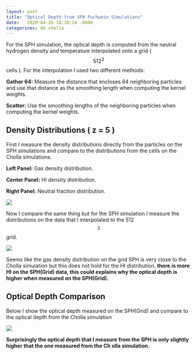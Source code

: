 ```yaml
---
layout: post
title: "Optical Depth from SPH Puchwein Simulations"
date:   2020-04-20 18:10:24 -0800
categorines: dm cholla
---
```



For the SPH simulation, the optical depth is computed from the neutral hydrogen density and temperature interpolated onto a grid ( $$512^3$$ cells ). For the interpolation I used two different methods:

**Gather 64:** Measure the distance that encloses 64 neighboring particles and use that distance as the smoothing length when computing the kernel weights.

**Scatter:** Use the smoothing lengths of the neighboring particles when computing the kernel weights. 



## Density Distributions  ( z = 5 )

First I measure the density distributions directly from the particles on the SPH simulations and compare to the distributions from the cells on the Cholla simulations.

**Left Panel:** Gas density distribution.

**Center Panel:** HI density distribution.

**Right Panel:** Neutral fraction distribution.


<img src="{{ site.url }}assets/images/ionization_fraction_H.png"> 



Now I compare the same thing but for the SPH simulation I measure the distributions on the data that I interpolated to the 512$$^3$$ grid.


<img src="{{ site.url }}assets/images/density_distribution.png"> 

Seems like the gas density distribution on the grid SPH is very close to the Cholla simulation but this does not hold for the HI distribution, **there is more HI on the SPH(Grid) data, this could explains why the optical depth is higher when measured on the SPH(Grid).**


## Optical Depth Comparison

Below I show the optical depth measured on the SPH(Grid) and compare to the optical depth from the Cholla simulation



<img src="{{ site.url }}assets/images/optical_depth_uvb_log_res_sph_0.png"> 


**Surprisingly the optical depth that I measure from the SPH is only slightly higher that the one measured from the Ch olla simulation.**
